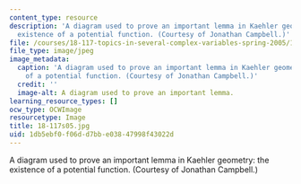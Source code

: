 ```yaml
---
content_type: resource
description: 'A diagram used to prove an important lemma in Kaehler geometry: the
  existence of a potential function. (Courtesy of Jonathan Campbell.)'
file: /courses/18-117-topics-in-several-complex-variables-spring-2005/1db5ebf0f06dd7bbe03847998f43022d_18-117s05.jpg
file_type: image/jpeg
image_metadata:
  caption: 'A diagram used to prove an important lemma in Kaehler geometry: the existence
    of a potential function. (Courtesy of Jonathan Campbell.)'
  credit: ''
  image-alt: A diagram used to prove an important lemma.
learning_resource_types: []
ocw_type: OCWImage
resourcetype: Image
title: 18-117s05.jpg
uid: 1db5ebf0-f06d-d7bb-e038-47998f43022d
---
```

A diagram used to prove an important lemma in Kaehler geometry: the existence of a potential function. (Courtesy of Jonathan Campbell.)

